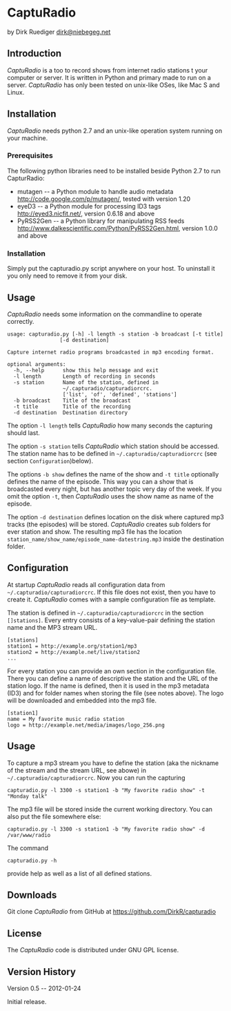 # CaptuRadio

by Dirk Ruediger <dirk@niebegeg.net>

## Introduction

_CaptuRadio_ is a too to record shows from internet radio stations t your computer or server.
It is written in Python and primary made to run on a server.
_CaptuRadio_ has only been tested on unix-like OSes, like Mac S and Linux.

## Installation

_CaptuRadio_ needs python 2.7 and an unix-like operation system running on your machine.

### Prerequisites

The following python libraries need to be installed beside Python 2.7 to run CapturRadio:

* mutagen -- a Python module to handle audio metadata      
  http://code.google.com/p/mutagen/, tested with version 1.20
* eyeD3 -- a Python module for processing ID3 tags   
  http://eyed3.nicfit.net/, version 0.6.18 and above
* PyRSS2Gen -- a Python library for manipulating RSS feeds   
  http://www.dalkescientific.com/Python/PyRSS2Gen.html, version 1.0.0 and above

### Installation

Simply put the capturadio.py script anywhere on your host. 
To uninstall it you only need to remove it from your disk.

## Usage

_CaptuRadio_ needs some information on the commandline to operate correctly.

    usage: capturadio.py [-h] -l length -s station -b broadcast [-t title]
                     [-d destination]
    
    Capture internet radio programs broadcasted in mp3 encoding format.
    
    optional arguments:
      -h, --help      show this help message and exit
      -l length       Length of recording in seconds
      -s station      Name of the station, defined in 
                      ~/.capturadio/capturadiorcrc.
                      ['list', 'of', 'defined', 'stations']
      -b broadcast    Title of the broadcast
      -t title        Title of the recording
      -d destination  Destination directory

The option `-l length` tells _CaptuRadio_ how many seconds the capturing should last.

The option `-s station` tells _CaptuRadio_ which station should be accessed. The station name has to be defined in `~/.capturadio/capturadiorcrc` (see section `Configuration`)below).

The options `-b show` defines the name of the show and  `-t title` optionally defines the name of the episode. This way you can a show that is broadcasted every night, but has another topic very day of the week. If you omit the option `-t`, then _CaptuRadio_ uses the show name as name of the episode.

The option `-d destination` defines location on the disk where captured mp3 tracks (the episodes) will be stored.  _CaptuRadio_ creates sub folders for ever station and show. The resulting mp3 file has the location `station_name/show_name/episode_name-datestring.mp3` inside the destination folder.

## Configuration

At startup _CaptuRadio_ reads all configuration data from `~/.capturadio/capturadiorcrc`. If this file does not exist, then you have to create it. _CaptuRadio_ comes with a sample configuration file as template.

The station is defined in `~/.capturadio/capturadiorcrc` in the section `[]stations]`. Every entry consists of a key-value-pair defining the station name and the MP3 stream URL.

    [stations]
    station1 = http://example.org/station1/mp3
    station2 = http://example.net/live/station2
    ...

For every station you can provide an own section in the configuration file. There you can define a name of descriptive the station and the URL of the station logo. If the name is defined, then it is used in the mp3 metadata (ID3) and for folder names when storing the file (see notes above). The logo will be downloaded and embedded into the mp3 file.

    [station1]
    name = My favorite music radio station
    logo = http://example.net/media/images/logo_256.png

## Usage

To capture a mp3 stream you have to define the station (aka the nickname of the stream and the stream URL, see abowe) in `~/.capturadio/capturadiorcrc`. Now you can run the capturing

    capturadio.py -l 3300 -s station1 -b "My favorite radio show" -t "Monday talk"

The mp3 file will be stored inside the current working directory. You can also put the file somewhere else:

    capturadio.py -l 3300 -s station1 -b "My favorite radio show" -d /var/www/radio

The command

    capturadio.py -h

provide help as well as a list of all defined stations.

## Downloads

Git clone _CaptuRadio_ from GitHub at https://github.com/DirkR/capturadio

## License

The _CaptuRadio_ code is distributed under GNU GPL license.

## Version History

Version 0.5 -- 2012-01-24

Initial release.